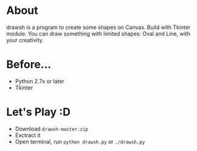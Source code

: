 # About
drawsh is a program to create some shapes on Canvas. Build with Tkinter module. You can draw something with limited shapes: Oval and Line, with your creativity.

# Before...
* Python 2.7x or later
* Tkinter

# Let's Play :D
* Download ```drawsh-master.zip```
* Exctract it
* Open terminal, run ```python drawsh.py``` or ```./drawsh.py```
